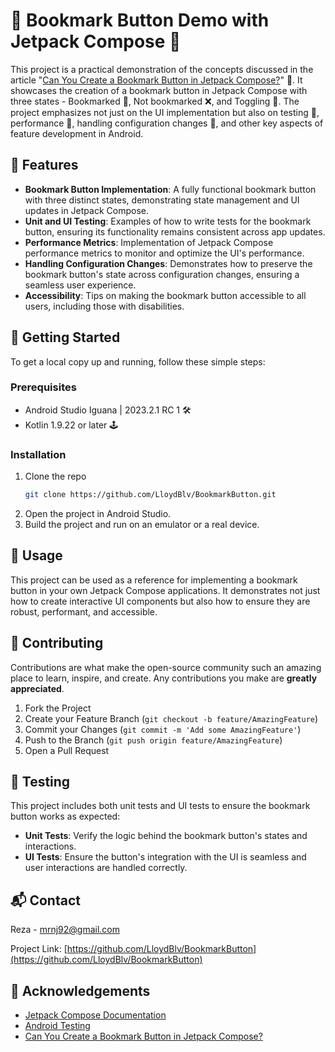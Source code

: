 
# 🌟 Bookmark Button Demo with Jetpack Compose 🌟

This project is a practical demonstration of the concepts discussed in the article "[Can You Create a Bookmark Button in Jetpack Compose?](https://medium.com/@mrnajafi/can-you-create-a-bookmark-button-in-jetpack-compose-c412b3f88824)" 📖. It showcases the creation of a bookmark button in Jetpack Compose with three states - Bookmarked 📌, Not bookmarked ❌, and Toggling 🔄. The project emphasizes not just on the UI implementation but also on testing 🧪, performance 🚀, handling configuration changes 🔄, and other key aspects of feature development in Android.

## 🎉 Features

- **Bookmark Button Implementation**: A fully functional bookmark button with three distinct states, demonstrating state management and UI updates in Jetpack Compose.
- **Unit and UI Testing**: Examples of how to write tests for the bookmark button, ensuring its functionality remains consistent across app updates.
- **Performance Metrics**: Implementation of Jetpack Compose performance metrics to monitor and optimize the UI's performance.
- **Handling Configuration Changes**: Demonstrates how to preserve the bookmark button's state across configuration changes, ensuring a seamless user experience.
- **Accessibility**: Tips on making the bookmark button accessible to all users, including those with disabilities.

## 🚀 Getting Started

To get a local copy up and running, follow these simple steps:

### Prerequisites

- Android Studio Iguana | 2023.2.1 RC 1 🛠️
- Kotlin 1.9.22 or later 🕹️

### Installation

1. Clone the repo
   ```sh
   git clone https://github.com/LloydBlv/BookmarkButton.git
   ```
2. Open the project in Android Studio.
3. Build the project and run on an emulator or a real device.

## 📖 Usage

This project can be used as a reference for implementing a bookmark button in your own Jetpack Compose applications. It demonstrates not just how to create interactive UI components but also how to ensure they are robust, performant, and accessible.

## 🤝 Contributing

Contributions are what make the open-source community such an amazing place to learn, inspire, and create. Any contributions you make are **greatly appreciated**.

1. Fork the Project
2. Create your Feature Branch (`git checkout -b feature/AmazingFeature`)
3. Commit your Changes (`git commit -m 'Add some AmazingFeature'`)
4. Push to the Branch (`git push origin feature/AmazingFeature`)
5. Open a Pull Request

## 🧪 Testing

This project includes both unit tests and UI tests to ensure the bookmark button works as expected:

- **Unit Tests**: Verify the logic behind the bookmark button's states and interactions.
- **UI Tests**: Ensure the button's integration with the UI is seamless and user interactions are handled correctly.


## 📬 Contact

Reza - mrnj92@gmail.com

Project Link: [https://github.com/LloydBlv/BookmarkButton](https://github.com/LloydBlv/BookmarkButton)

## 💖 Acknowledgements

- [Jetpack Compose Documentation](https://developer.android.com/jetpack/compose/documentation)
- [Android Testing](https://developer.android.com/training/testing/)
- [Can You Create a Bookmark Button in Jetpack Compose?](https://medium.com/@mrnajafi/can-you-create-a-bookmark-button-in-jetpack-compose-c412b3f88824)

